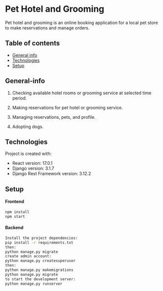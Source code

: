 # Pet Hotel and Grooming
Pet hotel and grooming is an online booking application for a local pet store to make reservations and manage orders.

## Table of contents
* [General info](#General-info)
* [Technologies](#Technologies)
* [Setup](#Setup)



## General-info
1. Checking available hotel rooms or grooming service at selected time period.

2. Making reservations for pet hotel or grooming service.

3. Managing reservations, pets, and profile.

4. Adopting dogs.


## Technologies
Project is created with:
* React version: 17.0.1
* Django version: 3.1.7
* Django Rest Framework version: 3.12.2

## Setup
#### Frontend 
```bash
npm install
npm start
```

#### Backend 
```bash
Install the project dependencies:
pip install -r requirements.txt
then:
python manage.py migrate
create admin account:
python manage.py createsuperuser
then:
python manage.py makemigrations
python manage.py migrate
to start the development server:
python manage.py runserver
```
